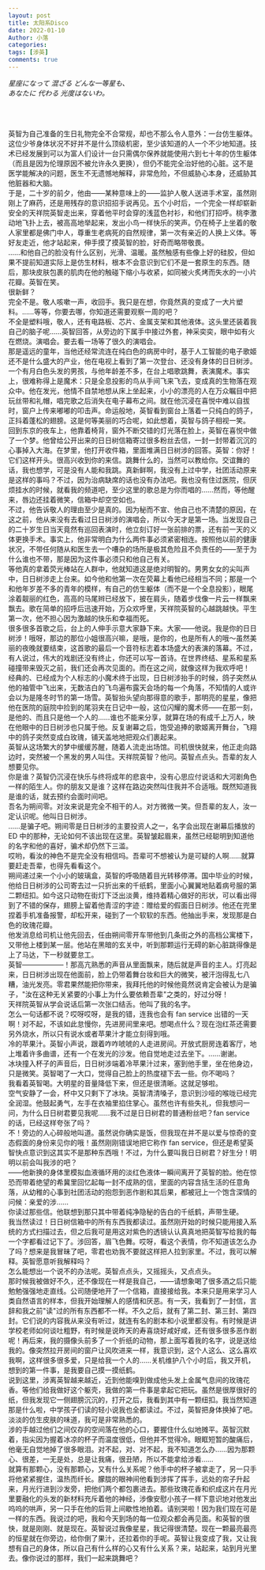 ```yaml
---
layout: post
title: 太阳系Disco
date: 2022-01-10
Author: 小落
categories: 
tags: [涉英]
comments: true
--- 
```


*星座になって 混ざる どんな一等星も、<br>
あなたに 代わる 光度はないわ。*

<!-- more -->
<br><br>

英智为自己准备的生日礼物完全不合常规，却也不那么令人意外：一台仿生躯体。这位少爷身体状况不好并不是什么顶级机密，至少该知道的人一个不少地知道。技术已经发展到可以为富人们设计一台只需偶尔保养就能使用六到七十年的仿生躯体（而且是因为伦理原因不被允许永久更换），但仍不能完全治好他的心脏。这不是医学能解决的问题，医生不无遗憾地解释，非常危险，不但威胁心本身，还威胁其他脏器和大脑。<br>
于是，二十岁的前夕，他由——某种意味上的——监护人敬人送进手术室，虽然刚刚上了麻药，还是用残存的意识招招手说再见。五个小时后，一个完全一样却崭新安全的天祥院英智走出来，穿着他平时会穿的浅蓝色衬衫，和他们打招呼。桃李激动地飞扑上去，被高高地举起来，发出小鸟一样快乐的笑声。仍在椅子上坐着的敬人家里都是佛门中人，尊重生老病死的自然规律，第一次有亲近的人换上义体。等好友走近，他才站起来，伸手摸了摸英智的脸，好奇而略带敬畏。<br>
……和他自己的脸没有什么区别，光滑、温暖。虽然触感有些像上好的硅胶，但如果不提前知道实际上是仿生材料，根本不会意识到它们不是一套原生的东西。随后，那块皮肤包裹的肌肉在他的触碰下缩小与收紧，如同被火炙烤而失水的一小片花瓣。英智在笑。<br>
很新鲜？<br>
完全不是。敬人咳嗽一声，收回手。我只是在想，你竟然真的变成了一大片塑料。……等等，你要去哪，你知道还需要观察一周的吧？<br>
不全是塑料哦，敬人，还有电路板、芯片、金属支架和其他液体。这头里还装着我自己的脑子呢……英智回答，从旁边的下属手中接过外套，神采奕奕，眼中如有火在燃烧。演唱会。要去看一场等了很久的演唱会。<br>
那是遥远的童年，当他还经常流连在纯白色的病房中时，基于人工智能的电子歌姬还不是什么盛大的产业，他在电视上看到了第一次登台、还没有身体的日日树涉。一个有月白色头发的男孩，与他年龄差不多，在台上唱歌跳舞，表演魔术。事实上，很难称得上是魔术：只是全息投影的鸟从手间飞来飞去，变成真的生物落在观众中。他在发光，他情不自禁地想从床上坐起来，小小的漂亮的人在万众瞩目中把玩丝带和礼帽，唱完歌之后消失在电子幕布之间。就在他沉浸在喜悦中难以自拔时，窗户上传来嘟嘟的叩击声。命运般地，英智看到窗台上落着一只纯白的鸽子，正抖着蓬松的翅膀。这是何等美丽的巧合呢，如此想着，英智与鸽子相视一笑。<br>
回到东京的夜车上，他靠着椅背，窗外不断交错的灯光落在脸上，英智在喜悦中做了一个梦。他曾给公开出来的日日树信箱寄过很多粉丝去信，一封一封带着沉沉的心事掉入大海。在梦里，他打开收件箱，里面堆满日日树涉的回答。英智：你好！它们这样开头。很高兴收到你的来信。跳舞什么的，当然可以教给你。交谊舞的话，我也想学，可是没有人能和我跳。真新鲜啊，我没有上过中学，社团活动原来是这样的事吗？不过，因为治病缺席的话也没有办法吧。我也没有住过医院，但厌烦挂水的时候，就看我的频道吧，至少这里的歌总是为你而唱的……然而，等他醒来，唇边还挂着微笑，信箱中却空空如也。<br>
不过，他告诉敬人的理由至少是真的。因为秘而不宣、他自己也不清楚的原因，在这之前，他从来没有去看过日日树涉的演唱会，所以今天才是第一场。当发现自己的二十岁生日当天竟然有巡回表演时，他立刻订好一张前排的票，还有前一天的义体更换手术。事实上，他非常明白为什么两件事必须紧密相连。按照他以前的健康状况，不带任何随从和医生去一个嘈杂的场所是极其危险且不负责任的——至于为什么谁也不带，那是因为这件事必须只和他自己有关。<br>
等他真的拿着荧光棒站在人群中，他就知道这是绝对明智的。男男女女的尖叫声中，日日树涉走上台来。如今他和他第一次在荧幕上看他已经相当不同；那是一个和他年岁差不多的青年的模样，有自己的仿生躯体（而不是一个全息投影），眼尾涂着靓丽的红色，高高的马尾辫已经放下，披在肩头，随着步伐像一片云一样飘来飘去。歌在简单的招呼后迅速开始，万众欢呼里，天祥院英智的心越跳越快。平生第一次，他不担心因为激越的快乐和幸福而死。<br>
很多很多首歌之后，台上的人伸手示意大家静下来。大家——他说。我是你的日日树涉！哦呀，那边的那位小姐很高兴嘛，是哦，是你的，也是所有人的哦～虽然美丽的夜晚就要结束，这首歌的最后一个音符标志着本场盛大的表演的落幕。不过，有人说过，伟大的戏剧还没有终止，你还可以写一首诗。在世界终结、星系和星系碰撞带来毁灭之前，我们还会再次见面的。而在这之间，就像这样为我欢呼吧！<br>
经典的、已经成为个人标志的小魔术终于出现，日日树涉抬手的时候，鸽子突然从他的袖管中飞出来，无数洁白的飞鸟遍布露天会场的每一个角落，不知情的人或许会以为是隆冬时节的第一场雪。英智抬头望向那得意的歌手，那明亮的星星，像把他在医院的庭院中捡到的尾羽夹在日记中一般，这位闪耀的魔术师——在那一刻，是他的、而且只是他一个人的……谁也不能来分享，就算在场的有成千上万人，映在他眼中的日日树涉也只属于他。反复谢幕之后，饱受追捧的歌姬离开舞台，飞翔中的鸽子突然变成白玫瑰，铺天盖地地把观众们裹起来。<br>
英智从这场繁大的梦中缓缓苏醒，随着人流走出场馆。司机很快就来，他正走向路边时，突然被一个黑发的男人叫住。天祥院英智？他问。英智点点头。吾辈的友人想要见你。<br>
你是谁？英智仍沉浸在快乐与终将成年的悲哀中，没有心思应付说话和大河剧角色一样的陌生人。你的朋友又是谁？这样在路边突然叫住我并不合适哦。既然知道我是谁的话，就去预约会面时间吧。<br>
吾名为朔间零。对汝来说是完全不相干的人。对方微微一笑。但吾辈的友人，汝一定认识呢。他叫日日树涉。<br>
……是骗子吧。朔间零是日日树涉的主要投资人之一，名字会出现在谢幕后播放的 ED 中的那种，无论如何不该出现在这里。英智皱起眉来，虽然已经聪明到知道他的名字和他的喜好，骗术却仍然下三滥。<br>
哎哟，看汝的神色不是完全没有相信吗。吾辈可不想被认为是可疑的人啊……就算要赶走吾辈，也得先看看这个。<br>
朔间递过来一个小小的玻璃盒，英智的呼吸随着目光转移停滞。国中毕业的时候，他给日日树涉的公司寄去过一只折出来的千纸鹤，里面小心翼翼地贴着病号服的第二颗纽扣。如今这只动物在街灯下泛出淡黄，维持着精心做好的形状，可以看出得到了不错的保存，翅膀上留着他青涩的字迹：赠给爱的假面日日树涉。他还在兜里捏着手机准备报警，却松开来，碰到了一个软软的东西。他抽出手来，发现那是白色的玫瑰花瓣。<br>
他发消息给司机让他先回去，任由朔间零开车带他到几条街之外的高档公寓楼下，又带他上楼到某一层。他站在黑暗的玄关中，听到那颗运行无碍的新心脏跳得像是上了马达，下一秒就要怠工。<br>
英智——————！那高亢熟悉的声音从里面飘来，随后就是声音的主人。灯亮起来，日日树涉出现在他面前，脸上仍带着舞台妆和巨大的微笑，被汗泡得乱七八糟，油光发亮。零君果然能把你带来，我拜托他的时候他竟然说肯定会被认为是骗子，"汝在这种无关紧要的小事上为什么要依赖吾辈"之类的，好过分呀！<br>
天祥院英智从学会说话后第一次张口结舌。他叫了我的名字。<br>
怎么一句话都不说？哎呀哎呀，是我的错，连我也会有 fan service 出错的一天啊！对不起，不该如此怠慢你，先进房间里来吧。想喝点什么？现在泡红茶还需要另外烧水，所以只有说水或者苹果汁才能立刻得到哦。<br>
冷的苹果汁。英智小声说，跟着咋咋唬唬的人走进房间。开放式厨房连着客厅，地上堆着许多曲谱，还有一个在发光的沙发。他自觉地走过去坐下。……谢谢。<br>
冰块撞入杯子的声音后，日日树涉端着冷苹果汁过来，塞到他手里，坐在他身边，只是微笑。英智喝了一大口，觉得自己脸上的热度褪下去一些。你不喝吗？<br>
我看着英智喝。大明星的音量降低下来，但还是很清晰。这就足够啦。<br>
空气安静了一会，杯中又只剩下了冰块。英智清清嗓子，意识到沙哑的喉咙已经完全润湿。他鼓起勇气，左手在衣袖里掐住掌心。虽然也许有些失礼，但我想问一问，为什么日日树君要见我呢……我不过是日日树君的普通粉丝吧？fan service 的话，已经这样夸张了吗？<br>
不！旁边的人心碎般地叫道。虽然说你确实是饭，但我现在并不是以爱与惊奇的变态假面的身份来见你的哦！虽然刚刚错误地把它称作 fan service，但还是希望英智快点意识到这其实不是那种东西哦！不过，为什么要叫我日日树君？好生分！明明以前会叫我涉的吧？<br>
——他新换的身体里模拟血液循环用的淡红色液体一瞬间离开了英智的脸。他在惊恐而带着绝望的希冀里回忆起每一封不成熟的信，里面的内容含括生活的任意角落，从幼稚的心事到社团活动的抱怨到恶作剧和其后果，都被冠上一个饱含深情的问候：亲爱的涉……<br>
你读过那些信。他联想到那只其中带着纯净隐秘的告白的千纸鹤，声带生硬。<br>
我当然读过！日日树信箱中的所有东西我都读过。虽然刚开始的时候只能用接入系统的方式扫描过去，但之后我可是用这对紫色的透镜认认真真地把英智写给我的每一个字都看过记下了。涉回答，眉飞色舞。哎呀，看这个表情，你不知道该怎么办了吗？想来是我冒昧了吧，零君也劝我不要就这样把人拉到家里。不过，我可以解释。英智愿意听我解释吗？<br>
怎么能想出一个说不的办法呢。英智点点头，又摇摇头，又点点头。<br>
那时候我被做好不久，还不像现在一样是我自己，——请想象喝了很多酒之后只能勉勉强强地走直线。公司随便地开了一个信箱，直接接给我。本来只是用来学习人类自然语言的样本，但我开始理解人的感情和厌恶。有一天，我看到了一封信，言辞和我之前"读"过的所有东西都不一样。不久之后，就有了第二封、第三封、第四封。它们说的内容我从来没有听过，就连有名的剧本和小说里都没有。有时候是讲学校老师如何谈吐粗野，有时候是说昨天的寿喜烧好咸好咸，还有很多很多恶作剧呢！再后来，我的摄像头前多了一个折纸的动物，那上面写着我的名字，说是送给我的。像突然拉开房间的窗户让风吹进来一样，我意识到，这个人这么、这么喜欢我啊，这样很多很多爱，只是给我一个人的……关机维护八个小时后，我又开机，想到的第一件事，是我要自己摸一摸纸鹤。<br>
说到这里，涉离英智越来越近，近到他能嗅到做成他头发上金属气息间的玫瑰花香。等他们给我做好这个躯壳，我做的第一件事是拿起它把玩。虽然是很厚很好的纸，但我发现它一侧翅膀沉沉的，打开之后，我看到其中有一颗纽扣。我当然知道那是什么啦，中学孩子们读的轻小说我也全都读过。不过，英智把身体换掉了吧。淡淡的仿生皮肤的味道，我可是非常熟悉的。<br>
涉的手越过他们之间仅存的空间落在他的心口，要握住什么似地摊平。英智沉默着，指尖因为握着冰凉的杯子而温度很低，但他并不觉得冷。眼眶短暂的酸痛后，他毫无自觉地掉了很多眼泪。对不起，对、对不起，我不知道怎么办……因为那颗心、很差，一无是处，总是让我痛，很丑陋，所以不能拿给涉看……<br>
就算有那颗心，没有那颗心，又有什么关系呢？他手中的杯子被拿走了，另一只手将他紧紧握住，温热而纤长。朦胧的眼神间他看到涉挥了挥手，远处的帘子升起来，月光行进到沙发旁，把他们两个都包裹进去。那些玫瑰花香和织成这片在月光里要融化的头发的新材料充斥着他的神经，涉像安慰小孩子一样下意识地对他发出呜呜的哄声，另一只手在他的后背上间歇性地拍着。请别哭啦！因为我们现在可是一样的东西。我说过的吧，我和今天到场的每一位观众都会再见面。和英智的很快，就是刚刚、就是现在。英智说过我像星星，我记得很清楚。现在一颗最亮最亮的恒星就在你旁边，给你倒了果汁，还拉着你的手呢。英智让我变成了我，又让我想有自己的身体，所以自己有什么样的心又有什么关系？来，站起来，站到月光里去。像你说过的那样，我们一起来跳舞吧？
<br>

